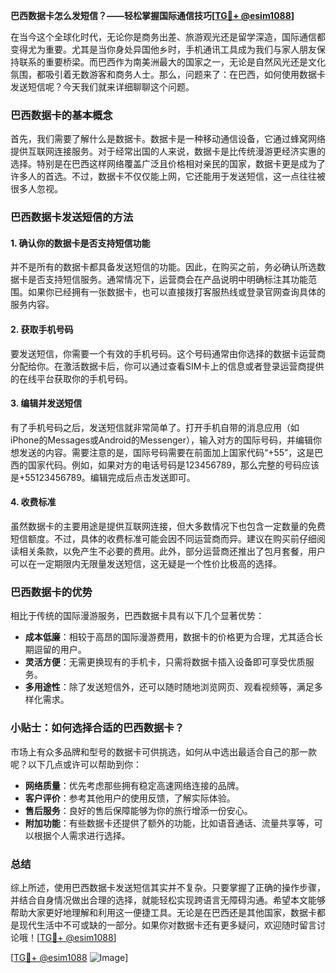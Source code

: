 **巴西数据卡怎么发短信？——轻松掌握国际通信技巧[[TG💪+ @esim1088](https://t.me/s/esim1088)]**

在当今这个全球化时代，无论你是商务出差、旅游观光还是留学深造，国际通信都变得尤为重要。尤其是当你身处异国他乡时，手机通讯工具成为我们与家人朋友保持联系的重要桥梁。而巴西作为南美洲最大的国家之一，无论是自然风光还是文化氛围，都吸引着无数游客和商务人士。那么，问题来了：在巴西，如何使用数据卡发送短信呢？今天我们就来详细聊聊这个问题。

### 巴西数据卡的基本概念

首先，我们需要了解什么是数据卡。数据卡是一种移动通信设备，它通过蜂窝网络提供互联网连接服务。对于经常出国的人来说，数据卡是比传统漫游更经济实惠的选择。特别是在巴西这样网络覆盖广泛且价格相对亲民的国家，数据卡更是成为了许多人的首选。不过，数据卡不仅仅能上网，它还能用于发送短信，这一点往往被很多人忽视。

### 巴西数据卡发送短信的方法

#### 1. 确认你的数据卡是否支持短信功能

并不是所有的数据卡都具备发送短信的功能。因此，在购买之前，务必确认所选数据卡是否支持短信服务。通常情况下，运营商会在产品说明中明确标注其功能范围。如果你已经拥有一张数据卡，也可以直接拨打客服热线或登录官网查询具体的服务内容。

#### 2. 获取手机号码

要发送短信，你需要一个有效的手机号码。这个号码通常由你选择的数据卡运营商分配给你。在激活数据卡后，你可以通过查看SIM卡上的信息或者登录运营商提供的在线平台获取你的手机号码。

#### 3. 编辑并发送短信

有了手机号码之后，发送短信就非常简单了。打开手机自带的消息应用（如iPhone的Messages或Android的Messenger），输入对方的国际号码，并编辑你想发送的内容。需要注意的是，国际号码需要在前面加上国家代码“+55”，这是巴西的国家代码。例如，如果对方的电话号码是123456789，那么完整的号码应该是+55123456789。编辑完成后点击发送即可。

#### 4. 收费标准

虽然数据卡的主要用途是提供互联网连接，但大多数情况下也包含一定数量的免费短信额度。不过，具体的收费标准可能会因不同运营商而异。建议在购买前仔细阅读相关条款，以免产生不必要的费用。此外，部分运营商还推出了包月套餐，用户可以在一定期限内无限量发送短信，这无疑是一个性价比极高的选择。

### 巴西数据卡的优势

相比于传统的国际漫游服务，巴西数据卡具有以下几个显著优势：

- **成本低廉**：相较于高昂的国际漫游费用，数据卡的价格更为合理，尤其适合长期逗留的用户。
- **灵活方便**：无需更换现有的手机卡，只需将数据卡插入设备即可享受优质服务。
- **多用途性**：除了发送短信外，还可以随时随地浏览网页、观看视频等，满足多样化需求。

### 小贴士：如何选择合适的巴西数据卡？

市场上有众多品牌和型号的数据卡可供挑选，如何从中选出最适合自己的那一款呢？以下几点或许可以帮助到你：

- **网络质量**：优先考虑那些拥有稳定高速网络连接的品牌。
- **客户评价**：参考其他用户的使用反馈，了解实际体验。
- **售后服务**：良好的售后保障能够为你的旅行增添一份安心。
- **附加功能**：有些数据卡还提供了额外的功能，比如语音通话、流量共享等，可以根据个人需求进行选择。

### 总结

综上所述，使用巴西数据卡发送短信其实并不复杂。只要掌握了正确的操作步骤，并结合自身情况做出合理的选择，就能轻松实现跨语言无障碍沟通。希望本文能够帮助大家更好地理解和利用这一便捷工具。无论是在巴西还是其他国家，数据卡都是现代生活中不可或缺的一部分。如果你对数据卡还有更多疑问，欢迎随时留言讨论哦！[[TG💪+ @esim1088](https://t.me/s/esim1088)]

[[TG💪+ @esim1088](https://t.me/s/esim1088) ![Image](https://i.postimg.cc/4NQfJmqS/Snipaste-2025-05-13-00-14-12.png)]